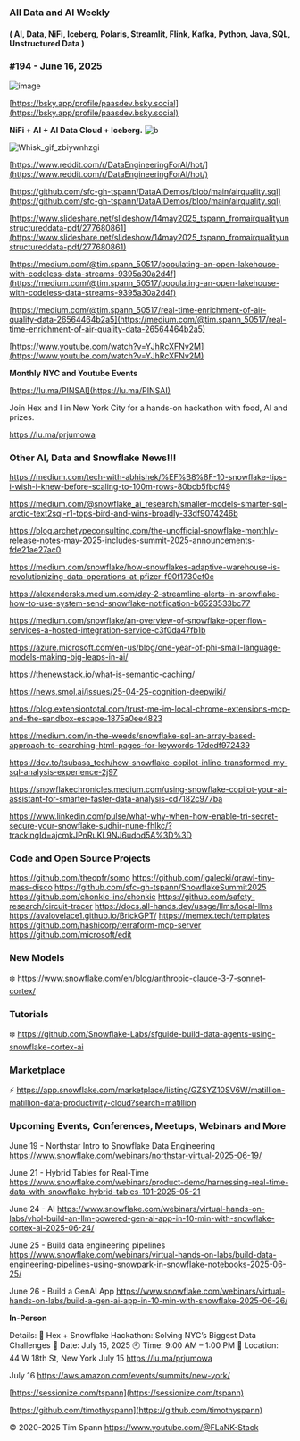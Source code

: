 ###  All Data and AI Weekly 
#### ( AI, Data, NiFi, Iceberg, Polaris, Streamlit, Flink, Kafka, Python, Java, SQL, Unstructured Data )  
### #194 - June 16, 2025

![image](https://github.com/user-attachments/assets/91b059cf-1238-43ba-a270-c122ada21ca4)


[https://bsky.app/profile/paasdev.bsky.social](https://bsky.app/profile/paasdev.bsky.social)

**NiFi + AI + AI Data Cloud + Iceberg.**
![b](https://images.credential.net/badge/tiny/g6fomszs_1741624330730_badge.png)


![Whisk_gif_zbiywnhzgi](https://github.com/user-attachments/assets/8dce8b4a-c27c-4e79-b983-ea24698ec96a)


[https://www.reddit.com/r/DataEngineeringForAI/hot/](https://www.reddit.com/r/DataEngineeringForAI/hot/)


[https://github.com/sfc-gh-tspann/DataAIDemos/blob/main/airquality.sql](https://github.com/sfc-gh-tspann/DataAIDemos/blob/main/airquality.sql)

[https://www.slideshare.net/slideshow/14may2025_tspann_fromairqualityunstructureddata-pdf/277680861](https://www.slideshare.net/slideshow/14may2025_tspann_fromairqualityunstructureddata-pdf/277680861)

[https://medium.com/@tim.spann_50517/populating-an-open-lakehouse-with-codeless-data-streams-9395a30a2d4f](https://medium.com/@tim.spann_50517/populating-an-open-lakehouse-with-codeless-data-streams-9395a30a2d4f)

[https://medium.com/@tim.spann_50517/real-time-enrichment-of-air-quality-data-26564464b2a5](https://medium.com/@tim.spann_50517/real-time-enrichment-of-air-quality-data-26564464b2a5)

[https://www.youtube.com/watch?v=YJhRcXFNv2M](https://www.youtube.com/watch?v=YJhRcXFNv2M)



**Monthly NYC and Youtube Events**

[https://lu.ma/PINSAI](https://lu.ma/PINSAI)

Join Hex and I in New York City for a hands-on hackathon with food, AI and prizes.

https://lu.ma/prjumowa





### Other AI, Data and Snowflake News!!!

https://medium.com/tech-with-abhishek/%EF%B8%8F-10-snowflake-tips-i-wish-i-knew-before-scaling-to-100m-rows-80bcb5fbcf49


https://medium.com/@snowflake_ai_research/smaller-models-smarter-sql-arctic-text2sql-r1-tops-bird-and-wins-broadly-33df9074246b

https://blog.archetypeconsulting.com/the-unofficial-snowflake-monthly-release-notes-may-2025-includes-summit-2025-announcements-fde21ae27ac0

https://medium.com/snowflake/how-snowflakes-adaptive-warehouse-is-revolutionizing-data-operations-at-pfizer-f90f1730ef0c

https://alexandersks.medium.com/day-2-streamline-alerts-in-snowflake-how-to-use-system-send-snowflake-notification-b6523533bc77

https://medium.com/snowflake/an-overview-of-snowflake-openflow-services-a-hosted-integration-service-c3f0da47fb1b

https://azure.microsoft.com/en-us/blog/one-year-of-phi-small-language-models-making-big-leaps-in-ai/

https://thenewstack.io/what-is-semantic-caching/

https://news.smol.ai/issues/25-04-25-cognition-deepwiki/

https://blog.extensiontotal.com/trust-me-im-local-chrome-extensions-mcp-and-the-sandbox-escape-1875a0ee4823

https://medium.com/in-the-weeds/snowflake-sql-an-array-based-approach-to-searching-html-pages-for-keywords-17dedf972439

https://dev.to/tsubasa_tech/how-snowflake-copilot-inline-transformed-my-sql-analysis-experience-2j97

https://snowflakechronicles.medium.com/using-snowflake-copilot-your-ai-assistant-for-smarter-faster-data-analysis-cd7182c977ba

https://www.linkedin.com/pulse/what-why-when-how-enable-tri-secret-secure-your-snowflake-sudhir-nune-fhlkc/?trackingId=ajcmkJPnRuKL9NJ6udod5A%3D%3D


### Code and Open Source Projects

https://github.com/theopfr/somo
https://github.com/jgalecki/qrawl-tiny-mass-disco
https://github.com/sfc-gh-tspann/SnowflakeSummit2025
https://github.com/chonkie-inc/chonkie
https://github.com/safety-research/circuit-tracer
https://docs.all-hands.dev/usage/llms/local-llms
https://avalovelace1.github.io/BrickGPT/
https://memex.tech/templates
https://github.com/hashicorp/terraform-mcp-server
https://github.com/microsoft/edit


### New Models


❄️  https://www.snowflake.com/en/blog/anthropic-claude-3-7-sonnet-cortex/


### Tutorials

❄️  https://github.com/Snowflake-Labs/sfguide-build-data-agents-using-snowflake-cortex-ai


### Marketplace

⚡️ https://app.snowflake.com/marketplace/listing/GZSYZ10SV6W/matillion-matillion-data-productivity-cloud?search=matillion


### Upcoming Events, Conferences, Meetups, Webinars and More



June 19 - Northstar Intro to Snowflake Data Engineering
https://www.snowflake.com/webinars/northstar-virtual-2025-06-19/

June 21 - Hybrid Tables for Real-Time
https://www.snowflake.com/webinars/product-demo/harnessing-real-time-data-with-snowflake-hybrid-tables-101-2025-05-21

June 24 - AI
https://www.snowflake.com/webinars/virtual-hands-on-labs/vhol-build-an-llm-powered-gen-ai-app-in-10-min-with-snowflake-cortex-ai-2025-06-24/

June 25 - Build data engineering pipelines
https://www.snowflake.com/webinars/virtual-hands-on-labs/build-data-engineering-pipelines-using-snowpark-in-snowflake-notebooks-2025-06-25/

June 26 - Build a GenAI App
https://www.snowflake.com/webinars/virtual-hands-on-labs/build-a-gen-ai-app-in-10-min-with-snowflake-2025-06-26/


**In-Person**




Details:
🔹 Hex + Snowflake Hackathon: Solving NYC’s Biggest Data Challenges
📅 Date: July 15, 2025
🕘 Time: 9:00 AM – 1:00 PM
📍 Location: 44 W 18th St, New York
July 15
https://lu.ma/prjumowa

July 16
https://aws.amazon.com/events/summits/new-york/




[https://sessionize.com/tspann](https://sessionize.com/tspann)

[https://github.com/timothyspann](https://github.com/timothyspann)



&copy; 2020-2025 Tim Spann  https://www.youtube.com/@FLaNK-Stack

